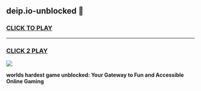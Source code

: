 
## deip.io-unblocked 👋
<h3>
<a href="https://premium.freeplayer.one?title=deip.io-unblocked&ref=14F">CLICK TO PLAY</a></h3>
<hr>

<h3>
<a href="https://premium.freeplayer.one?title=deip.io-unblocked&ref=14F">CLICK 2 PLAY</a>
  
</h3>

<a href="https://premium.freeplayer.one?title=deip.io-unblocked&ref=12F/"><img src="https://clearcache.store/games.png"></a>


**worlds hardest game unblocked: Your Gateway to Fun and Accessible Online Gaming**
